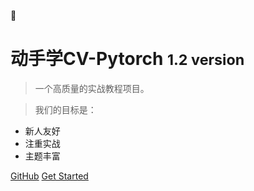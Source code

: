 

:whale:

# 动手学CV-Pytorch <small>1.2 version</small>

> 一个高质量的实战教程项目。

> 我们的目标是：

- 新人友好
- 注重实战
- 主题丰富

[GitHub](https://github.com/datawhalechina/dive-into-cv-pytorch/)
[Get Started](https://datawhalechina.github.io/dive-into-cv-pytorch/#/?id=dive-into-cv-pytorch)
